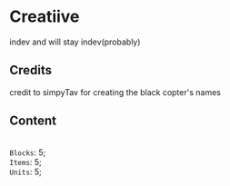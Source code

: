 # Creatiive
indev and will stay indev(probably)

## Credits
credit to simpyTav for creating the black copter's names

## Content
<br>`Blocks`: 5;
<br>`Items`: 5;
<br>`Units`: 5;